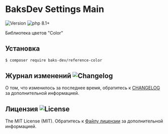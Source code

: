 # BaksDev Settings Main

![Version](https://img.shields.io/badge/version-1.0-blue) ![php 8.1+](https://img.shields.io/badge/php-min%208.1-red.svg)

Библиотека цветов "Color"

## Установка

``` bash
$ composer require baks-dev/reference-color
```

## Журнал изменений ![Changelog](https://img.shields.io/badge/changelog-yellow)

О том, что изменилось за последнее время, обратитесь к [CHANGELOG](CHANGELOG.md) за дополнительной информацией.

## Лицензия ![License](https://img.shields.io/badge/MIT-green)

The MIT License (MIT). Обратитесь к [Файлу лицензии](LICENSE.md) за дополнительной информацией.


